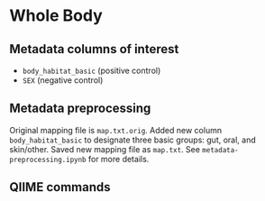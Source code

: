 Whole Body
==========

Metadata columns of interest
----------------------------

- `body_habitat_basic` (positive control)
- `SEX` (negative control)

Metadata preprocessing
----------------------

Original mapping file is `map.txt.orig`. Added new column `body_habitat_basic`
to designate three basic groups: gut, oral, and skin/other. Saved new mapping
file as `map.txt`. See `metadata-preprocessing.ipynb` for more details.

QIIME commands
--------------
